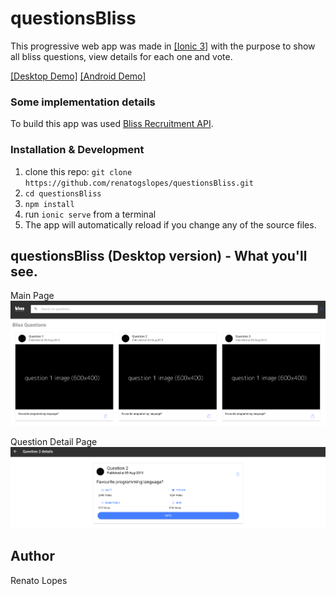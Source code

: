 # questionsBliss

This progressive web app was made in [[Ionic 3]](https://github.com/ionic-team/ionic) with the purpose to show all bliss questions, view details for each one and vote.

[[Desktop Demo]](https://questionsbliss.firebaseapp.com/#/questions)
[[Android Demo]](questionsBliss.apk)

### Some implementation details
To build this app was used [Bliss Recruitment API](https://blissrecruitmentapi.docs.apiary.io/#reference).

### Installation & Development

1. clone this repo: `git clone https://github.com/renatogslopes/questionsBliss.git`
2. `cd questionsBliss`
3. `npm install`
4. run `ionic serve` from a terminal
5. The app will automatically reload if you change any of the source files.

## questionsBliss (Desktop version) - What you'll see. 

Main Page
![MainPage](MainPage.png)

Question Detail Page
![QuestionDetailsPage](QuestionDetailsPage.png)

## Author
Renato Lopes 

